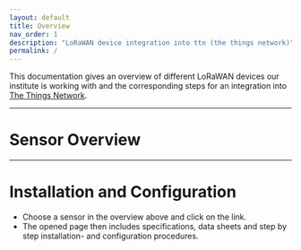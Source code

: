 ```yaml
---
layout: default
title: Overview
nav_order: 1
description: "LoRaWAN device integration into ttn (the things network)"
permalink: /
---
```


This documentation gives an overview of different LoRaWAN devices our institute is working with and the corresponding steps for an integration into [The Things Network](https://www.thethingsnetwork.org/).

---
# Sensor Overview



---

# Installation and Configuration
- Choose a sensor in the overview above and click on the link.
- The opened page then includes specifications, data sheets and step by step installation- and configuration procedures.
